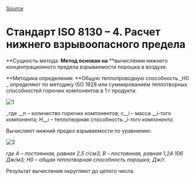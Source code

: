 
[Source](http://vseokraskah.net/standart-iso-8130-4 "Permalink to Стандарт ISO 8130 – 4. Расчет нижнего взрывоопасного предела")

# Стандарт ISO 8130 – 4. Расчет нижнего взрывоопасного предела

**Сущность метода: **Метод основан на** **вычислении нижнего концентрационного предела взрываемости порошка в воздухе.

**Методика определения: **Общую теплопроводную способность _H0 _ определяют по методику ISO 1928 или суммированием теплотворных способностей горючих компонентов в 1 г продукта:

![][1]

_где __n – количество горючих компонентов; с__i – масса __i-того компонента; Н__i – теплотворная способность __i-того компонента._

Вычисляют нижний предел взрываемости по уравнению:

![][2]

_где А – постоянная, равная 2,5 г/см3; В – постоянная, равная 1,24·106 Дж/м3; Н0 – общая теплотворная способность порошка, Дж/г._

Результат вычисления округляют до целого числа.

[1]: /img/14.jpg "1"
[2]: /img/23.jpg "2"

  